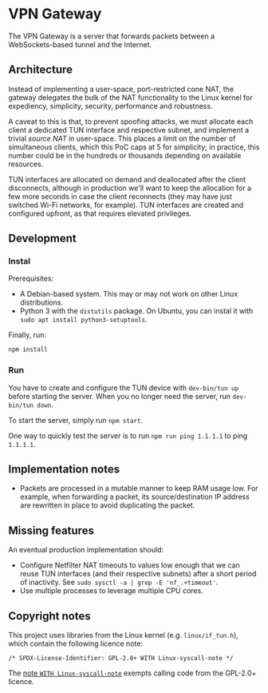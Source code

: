 # VPN Gateway

The VPN Gateway is a server that forwards packets between a WebSockets-based tunnel and the Internet.

## Architecture

Instead of implementing a user-space, port-restricted cone NAT,
the gateway delegates the bulk of the NAT functionality to the Linux kernel for
expediency, simplicity, security, performance and robustness.

A caveat to this is that,
to prevent spoofing attacks,
we must allocate each client a dedicated TUN interface and respective subnet,
and implement a trivial _source NAT_ in user-space.
This places a limit on the number of simultaneous clients,
which this PoC caps at 5 for simplicity;
in practice,
this number could be in the hundreds or thousands depending on available resources.

TUN interfaces are allocated on demand and deallocated after the client disconnects,
although in production we'll want to keep the allocation for a few more seconds in case the client reconnects
(they may have just switched Wi-Fi networks, for example).
TUN interfaces are created and configured upfront,
as that requires elevated privileges.

## Development

### Instal

Prerequisites:

- A Debian-based system. This may or may not work on other Linux distributions.
- Python 3 with the `distutils` package. On Ubuntu, you can instal it with `sudo apt install python3-setuptools`.

Finally, run:

```bash
npm install
```

### Run

You have to create and configure the TUN device with `dev-bin/tun up` before starting the server.
When you no longer need the server, run `dev-bin/tun down`.

To start the server, simply run `npm start`.

One way to quickly test the server is to run `npm run ping 1.1.1.1` to ping `1.1.1.1`.

## Implementation notes

- Packets are processed in a mutable manner to keep RAM usage low.
  For example, when forwarding a packet,
  its source/destination IP address are rewritten in place to avoid duplicating the packet.

## Missing features

An eventual production implementation should:

- Configure Netfilter NAT timeouts to values low enough that we can reuse TUN interfaces (and their respective subnets) after a short period of inactivity.
  See `sudo sysctl -a | grep -E 'nf_.+timeout'`.
- Use multiple processes to leverage multiple CPU cores.

## Copyright notes

This project uses libraries from the Linux kernel (e.g. `linux/if_tun.h`),
which contain the following licence note:

```
/* SPDX-License-Identifier: GPL-2.0+ WITH Linux-syscall-note */
```

The [note `WITH Linux-syscall-note`](https://spdx.org/licenses/Linux-syscall-note.html) exempts calling code from the GPL-2.0+ licence.
